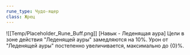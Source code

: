 ```yaml
---
rune_type: Чудо-ящер
class: Жрец
---
```

![[Temp/Placeholder_Rune_Buff.png]]
[Навык - Леденящая аура] Цели в зоне действия "Леденящей ауры" замедляются на 10%. Урон от "Леденящей ауры" постепенно увеличивается, максимально до {0}%.
